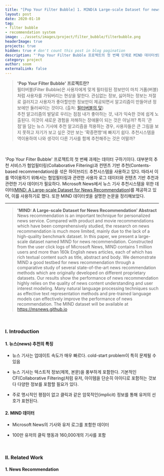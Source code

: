 ```yaml
---
title: "[Pop Your Filter Bubble] 1. MIND(A Large-scale Dataset for news recommendation) 살펴보기"
layout: post
date: 2020-01-10 
tag: 
- filter bubble
- recommendation system
image: ../assets/images/project/filter_bubble/filterbubble.png
headerImage: true
projects: true
hidden: true # don't count this post in blog pagination
description: "'Pop Your Filter Bubble 프로젝트의 첫 번째 단계로 MIND 데이터셋을 살펴본다. 프로젝트에 사용할만할 데이터일까?"
category: project
author: soom
externalLink: false
---
```


> **'Pop Your Filter Bubble' 프로젝트란?**    
필터버블(Filter Bubble)은 사용자에게 맞게 필터링된 정보만이 마치 거품(버블)처럼 사용자를 가둬버리는 현상을 말한다. 관심없는 정보, 싫어하는 정보는 저절로 걸러지고 사용자가 좋아할만한 정보만이 제공되면서 알고리즘이 만들어낸 정보에만 둘러싸이는 것이다. (출처: [필터버블의 덫](http://weekly.chosun.com/client/news/viw.asp?ctcd=c02&nNewsNumb=002509100003))  
추천 알고리즘의 발달로 우리는 점점 내가 좋아하는 것, 내가 익숙한 것에 쉽게 노출된다. 이것이 새로운 경험을 저해하는 장애물이 되는 것은 아닐까? 특히 '관점'을 담는 뉴스 기사에 추천 알고리즘을 적용하는 경우, 사용자들은 큰 그림을 보지 못하고 자기가 보고 싶은 것만 보는 '확증편향'에 빠지기 쉽다. 추천시스템을 역이용하여 나와 생각이 다른 기사를 함께 추천해주는 것은 어떨까?  

<br/><br/>
'Pop Your Filter Bubble' 프로젝트의 첫 번째 과제는 데이터 구하기이다. 대부분의 추천 서비스가 협업필터링(Collaborative Filtering)과 컨텐츠 기반 추천(Contents-based recommendation)을 섞은 하이브리드 추천시스템을 사용하고 있다. 따라서 이를 역이용하기 위해서는 협업필터링과 관련한 사용자 로그 데이터와 컨텐츠 기반 추천과 관련한 기사 데이터가 필요하다. Microsoft News에서 뉴스 기사 추천시스템을 위한 데이터([MIND: A Large-scale Dataset for News Recommendation](https://paperswithcode.com/paper/mind-a-large-scale-dataset-for-news))를 제공하고 있어, 이를 사용하기로 했다. 또한 MIND 데이터셋을 설명한 논문을 정리해보았다.  

---


> **'MIND: A Large-scale Dataset for News Recommendation' Abstract**  
News recommendation is an important technique for personalized news service. Compared with product and movie recommendations which have been comprehensively studied, the research on news recommendation is much more limited, mainly due to the lack of a high-quality benchmark dataset. In this paper, we present a large-scale dataset named MIND for news recommendation. Constructed from the user click logs of Microsoft News, MIND contains 1 million users and more than 160k English news articles, each of which has rich textual content such as title, abstract and body. We demonstrate MIND a good testbed for news recommendation through a comparative study of several state-of-the-art news recommendation methods which are originally developed on different proprietary datasets. Our results show the performance of news recommendation highly relies on the quality of news content understanding and user interest modeling. Many natural language processing techniques such as effective text representation methods and pre-trained language models can effectively improve the performance of news recommendation. The MIND dataset will be available at https://msnews.github.io  

<br/>

### Ⅰ. Introduction  

#### 1. 뉴스(news) 추천의 특징  

 * 뉴스 기사는 업데이트 속도가 매우 빠르다. cold-start problem이 특히 문제될 수 있음  
    
 * 뉴스 기사는 텍스트적 정보(제목, 본문)을 풍부하게 포함한다. 기본적인 CF(Collaborative Filtering)처럼 유저, 아이템을 단순히 아이디로 포함하는 것보다 다양한 정보를 포함할 필요가 있다.
    
 * 주로 명시적인 평점이 없고 클릭과 같은 암묵적인(implicit) 정보를 통해 유저의 선호가 표현된다. 

    
#### 2. MIND 데이터  
 
 * Microsoft News의 기사와 유저 로그를 포함한 데이터
    
 * 100만 유저의 클릭 행동과 160,000개의 기사를 포함

<br/>

### Ⅱ.  Related Work    
#### 1. News Recommendation

